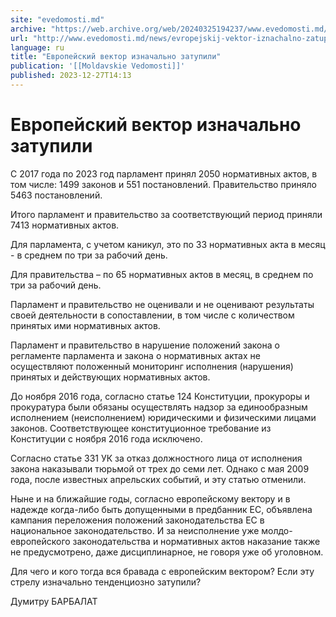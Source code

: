 ```yaml
---
site: "evedomosti.md"
archive: "https://web.archive.org/web/20240325194237/www.evedomosti.md/news/evropejskij-vektor-iznachalno-zatupili"
url: "http://www.evedomosti.md/news/evropejskij-vektor-iznachalno-zatupili"
language: ru
title: "Европейский вектор изначально затупили"
publication: '[[Moldavskie Vedomosti]]'
published: 2023-12-27T14:13
---
```


# Европейский вектор изначально затупили

С 2017 года по 2023 год парламент принял 2050 нормативных актов, в том числе: 1499 законов и 551 постановлений. Правительство приняло 5463 постановлений.

Итого парламент и правительство за соответствующий период приняли 7413 нормативных актов.

Для парламента, с учетом каникул, это по 33 нормативных акта в месяц - в среднем по три за рабочий день.

Для правительства – по 65 нормативных актов в месяц, в среднем по три за рабочий день.

Парламент и правительство не оценивали и не оценивают результаты своей деятельности в сопоставлении, в том числе с количеством принятых ими нормативных актов.

Парламент и правительство в нарушение положений закона о регламенте парламента и закона о нормативных актах не осуществляют положенный мониторинг исполнения (нарушения) принятых и действующих нормативных актов.

До ноября 2016 года, согласно статье 124 Конституции, прокуроры и прокуратура были обязаны осуществлять надзор за единообразным исполнением (неисполнением) юридическими и физическими лицами законов. Соответствующее конституционное требование из Конституции с ноября 2016 года исключено.

Согласно статье 331 УК за отказ должностного лица от исполнения закона наказывали тюрьмой от трех до семи лет. Однако с мая 2009 года, после известных апрельских событий, и эту статью отменили.

Ныне и на ближайшие годы, согласно европейскому вектору и в надежде когда-либо быть допущенными в предбанник ЕС, объявлена кампания переложения положений законодательства ЕС в национальное законодательство. И за неисполнение уже молдо-европейского законодательства и нормативных актов наказание также не предусмотрено, даже дисциплинарное, не говоря уже об уголовном.

Для чего и кого тогда вся бравада с европейским вектором? Если эту стрелу изначально тенденциозно затупили?

Думитру БАРБАЛАТ